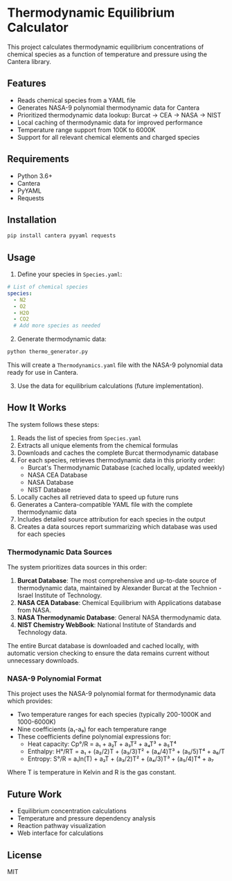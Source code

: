 # Thermodynamic Equilibrium Calculator

This project calculates thermodynamic equilibrium concentrations of chemical species as a function of temperature and pressure using the Cantera library.

## Features

- Reads chemical species from a YAML file
- Generates NASA-9 polynomial thermodynamic data for Cantera
- Prioritized thermodynamic data lookup: Burcat → CEA → NASA → NIST
- Local caching of thermodynamic data for improved performance
- Temperature range support from 100K to 6000K
- Support for all relevant chemical elements and charged species

## Requirements

- Python 3.6+
- Cantera
- PyYAML
- Requests

## Installation

```bash
pip install cantera pyyaml requests
```

## Usage

1. Define your species in `Species.yaml`:

```yaml
# List of chemical species
species:
  - N2
  - O2
  - H2O
  - CO2
  # Add more species as needed
```

2. Generate thermodynamic data:

```bash
python thermo_generator.py
```

This will create a `Thermodynamics.yaml` file with the NASA-9 polynomial data ready for use in Cantera.

3. Use the data for equilibrium calculations (future implementation).

## How It Works

The system follows these steps:

1. Reads the list of species from `Species.yaml`
2. Extracts all unique elements from the chemical formulas
3. Downloads and caches the complete Burcat thermodynamic database
4. For each species, retrieves thermodynamic data in this priority order:
   - Burcat's Thermodynamic Database (cached locally, updated weekly)
   - NASA CEA Database
   - NASA Database
   - NIST Database
5. Locally caches all retrieved data to speed up future runs
6. Generates a Cantera-compatible YAML file with the complete thermodynamic data
7. Includes detailed source attribution for each species in the output
8. Creates a data sources report summarizing which database was used for each species

### Thermodynamic Data Sources

The system prioritizes data sources in this order:

1. **Burcat Database**: The most comprehensive and up-to-date source of thermodynamic data, maintained by Alexander Burcat at the Technion - Israel Institute of Technology.
2. **NASA CEA Database**: Chemical Equilibrium with Applications database from NASA.
3. **NASA Thermodynamic Database**: General NASA thermodynamic data.
4. **NIST Chemistry WebBook**: National Institute of Standards and Technology data.

The entire Burcat database is downloaded and cached locally, with automatic version checking to ensure the data remains current without unnecessary downloads.

### NASA-9 Polynomial Format

This project uses the NASA-9 polynomial format for thermodynamic data which provides:

- Two temperature ranges for each species (typically 200-1000K and 1000-6000K)
- Nine coefficients (a₁-a₉) for each temperature range
- These coefficients define polynomial expressions for:
  - Heat capacity: Cp°/R = a₁ + a₂T + a₃T² + a₄T³ + a₅T⁴
  - Enthalpy: H°/RT = a₁ + (a₂/2)T + (a₃/3)T² + (a₄/4)T³ + (a₅/5)T⁴ + a₆/T
  - Entropy: S°/R = a₁ln(T) + a₂T + (a₃/2)T² + (a₄/3)T³ + (a₅/4)T⁴ + a₇

Where T is temperature in Kelvin and R is the gas constant.

## Future Work

- Equilibrium concentration calculations
- Temperature and pressure dependency analysis
- Reaction pathway visualization
- Web interface for calculations

## License

MIT